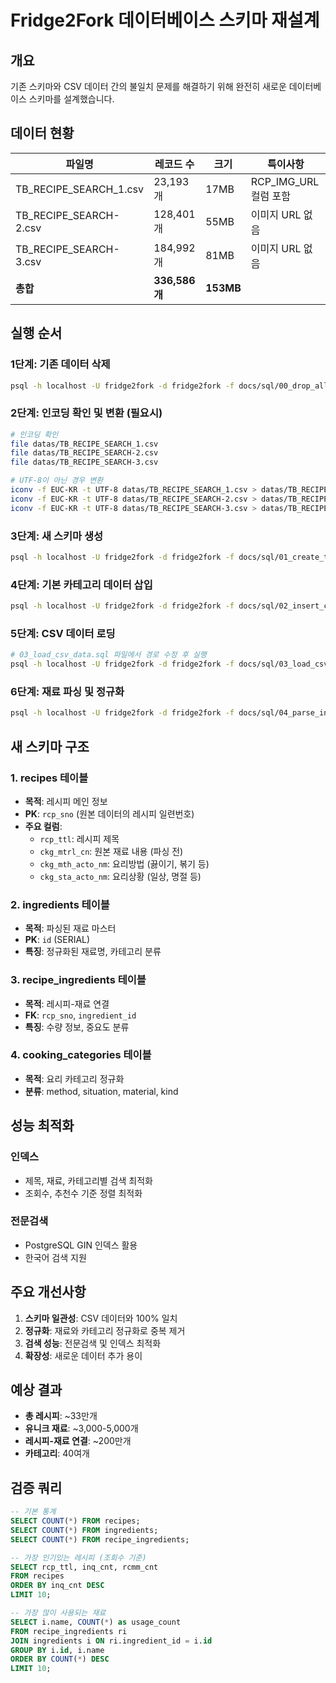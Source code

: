 # Fridge2Fork 데이터베이스 스키마 재설계

## 개요

기존 스키마와 CSV 데이터 간의 불일치 문제를 해결하기 위해 완전히 새로운 데이터베이스 스키마를 설계했습니다.

## 데이터 현황

| 파일명 | 레코드 수 | 크기 | 특이사항 |
|--------|-----------|------|----------|
| TB_RECIPE_SEARCH_1.csv | 23,193개 | 17MB | RCP_IMG_URL 컬럼 포함 |
| TB_RECIPE_SEARCH-2.csv | 128,401개 | 55MB | 이미지 URL 없음 |
| TB_RECIPE_SEARCH-3.csv | 184,992개 | 81MB | 이미지 URL 없음 |
| **총합** | **336,586개** | **153MB** | |

## 실행 순서

### 1단계: 기존 데이터 삭제
```bash
psql -h localhost -U fridge2fork -d fridge2fork -f docs/sql/00_drop_all_tables.sql
```

### 2단계: 인코딩 확인 및 변환 (필요시)
```bash
# 인코딩 확인
file datas/TB_RECIPE_SEARCH_1.csv
file datas/TB_RECIPE_SEARCH-2.csv
file datas/TB_RECIPE_SEARCH-3.csv

# UTF-8이 아닌 경우 변환
iconv -f EUC-KR -t UTF-8 datas/TB_RECIPE_SEARCH_1.csv > datas/TB_RECIPE_SEARCH_1_utf8.csv
iconv -f EUC-KR -t UTF-8 datas/TB_RECIPE_SEARCH-2.csv > datas/TB_RECIPE_SEARCH-2_utf8.csv
iconv -f EUC-KR -t UTF-8 datas/TB_RECIPE_SEARCH-3.csv > datas/TB_RECIPE_SEARCH-3_utf8.csv
```

### 3단계: 새 스키마 생성
```bash
psql -h localhost -U fridge2fork -d fridge2fork -f docs/sql/01_create_tables.sql
```

### 4단계: 기본 카테고리 데이터 삽입
```bash
psql -h localhost -U fridge2fork -d fridge2fork -f docs/sql/02_insert_categories.sql
```

### 5단계: CSV 데이터 로딩
```bash
# 03_load_csv_data.sql 파일에서 경로 수정 후 실행
psql -h localhost -U fridge2fork -d fridge2fork -f docs/sql/03_load_csv_data.sql
```

### 6단계: 재료 파싱 및 정규화
```bash
psql -h localhost -U fridge2fork -d fridge2fork -f docs/sql/04_parse_ingredients.sql
```

## 새 스키마 구조

### 1. recipes 테이블
- **목적**: 레시피 메인 정보
- **PK**: `rcp_sno` (원본 데이터의 레시피 일련번호)
- **주요 컬럼**:
  - `rcp_ttl`: 레시피 제목
  - `ckg_mtrl_cn`: 원본 재료 내용 (파싱 전)
  - `ckg_mth_acto_nm`: 요리방법 (끓이기, 볶기 등)
  - `ckg_sta_acto_nm`: 요리상황 (일상, 명절 등)

### 2. ingredients 테이블
- **목적**: 파싱된 재료 마스터
- **PK**: `id` (SERIAL)
- **특징**: 정규화된 재료명, 카테고리 분류

### 3. recipe_ingredients 테이블
- **목적**: 레시피-재료 연결
- **FK**: `rcp_sno`, `ingredient_id`
- **특징**: 수량 정보, 중요도 분류

### 4. cooking_categories 테이블
- **목적**: 요리 카테고리 정규화
- **분류**: method, situation, material, kind

## 성능 최적화

### 인덱스
- 제목, 재료, 카테고리별 검색 최적화
- 조회수, 추천수 기준 정렬 최적화

### 전문검색
- PostgreSQL GIN 인덱스 활용
- 한국어 검색 지원

## 주요 개선사항

1. **스키마 일관성**: CSV 데이터와 100% 일치
2. **정규화**: 재료와 카테고리 정규화로 중복 제거
3. **검색 성능**: 전문검색 및 인덱스 최적화
4. **확장성**: 새로운 데이터 추가 용이

## 예상 결과

- **총 레시피**: ~33만개
- **유니크 재료**: ~3,000-5,000개
- **레시피-재료 연결**: ~200만개
- **카테고리**: 40여개

## 검증 쿼리

```sql
-- 기본 통계
SELECT COUNT(*) FROM recipes;
SELECT COUNT(*) FROM ingredients;
SELECT COUNT(*) FROM recipe_ingredients;

-- 가장 인기있는 레시피 (조회수 기준)
SELECT rcp_ttl, inq_cnt, rcmm_cnt
FROM recipes
ORDER BY inq_cnt DESC
LIMIT 10;

-- 가장 많이 사용되는 재료
SELECT i.name, COUNT(*) as usage_count
FROM recipe_ingredients ri
JOIN ingredients i ON ri.ingredient_id = i.id
GROUP BY i.id, i.name
ORDER BY COUNT(*) DESC
LIMIT 10;
```